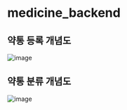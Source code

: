# medicine_backend


## 약통 등록 개념도
![image](https://user-images.githubusercontent.com/90185805/208901164-ac38e268-daa6-44d4-a43b-d7576cfde734.png)

## 약통 분류 개념도

![image](https://user-images.githubusercontent.com/90185805/208901213-54128f7a-371b-46a1-8e94-bdeafae6fd31.png)